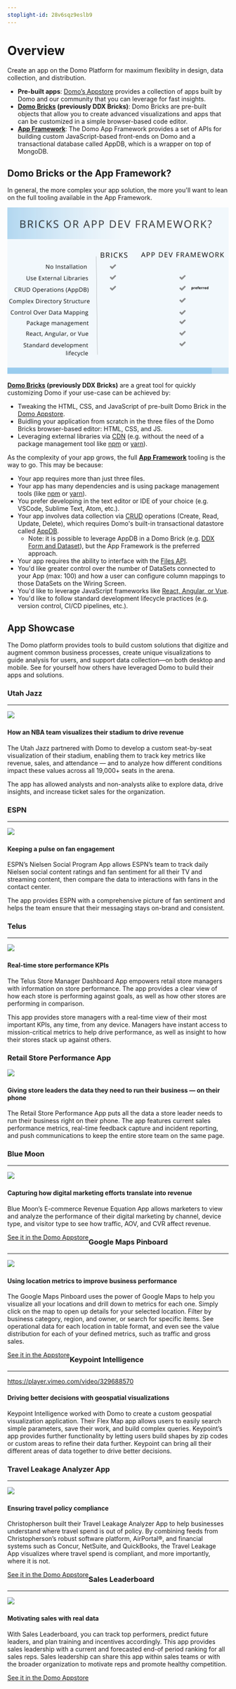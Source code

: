 ```yaml
---
stoplight-id: 28v6sqz9eslb9
---
```


# Overview

Create an app on the Domo Platform for maximum flexiblity in design, data collection, and distribution.

- **Pre-built apps**: [Domo’s Appstore](https://www.domo.com/intelligent-apps/about-appstore) provides a collection of apps built by Domo and our community that you can leverage for fast insights.
- **[Domo Bricks](../Apps/DDX-Bricks/Quickstart/overview.md) (previously DDX Bricks)**: Domo Bricks are pre-built objects that allow you to create advanced visualizations and apps that can be customized in a simple browser-based code editor.
- **[App Framework](../Apps/App-Framework/Welcome.md)**: The Domo App Framework provides a set of APIs for building custom JavaScript-based front-ends on Domo and a transactional database called AppDB, which is a wrapper on top of MongoDB.

## Domo Bricks or the App Framework?

In general, the more complex your app solution, the more you'll want to lean on the full tooling available in the App Framework.

![bricks-or-app-framework.png](../../assets/images/bricks-or-app-framework.png)

**[Domo Bricks](../Apps/DDX-Bricks/Quickstart/overview.md) (previously DDX Bricks)** are a great tool for quickly customizing Domo if your use-case can be achieved by:

- Tweaking the HTML, CSS, and JavaScript of pre-built Domo Brick in the [Domo Appstore](https://www.domo.com/intelligent-apps/about-appstore).
- Buidling your application from scratch in the three files of the Domo Bricks browser-based editor: HTML, CSS, and JS.
- Leveraging external libraries via [CDN](https://developer.mozilla.org/en-US/docs/Glossary/CDN) (e.g. without the need of a package management tool like [npm](https://www.npmjs.com/) or [yarn](https://yarnpkg.com/)).

As the complexity of your app grows, the full **[App Framework](../Apps/App-Framework/Welcome.md)** tooling is the way to go. This may be because:

- Your app requires more than just three files.
- Your app has many dependencies and is using package management tools (like [npm](https://www.npmjs.com/) or [yarn](https://yarnpkg.com/)).
- You prefer developing in the text editor or IDE of your choice (e.g. VSCode, Sublime Text, Atom, etc.).
- Your app involves data collection via [CRUD](https://developer.mozilla.org/en-US/docs/Glossary/CRUD) operations (Create, Read, Update, Delete), which requires Domo's built-in transactional datastore called [AppDB](../Domo-App-APIs/AppDB-API.md).
  - Note: it is possible to leverage AppDB in a Domo Brick (e.g. [DDX Form and Dataset](https://www.domo.com/appstore/app/ddx-form-and-dataset/overview)), but the App Framework is the preferred approach.
- Your app requires the ability to interface with the [Files API](../Domo-App-APIs/Files-API.md).
- You'd like greater control over the number of DataSets connected to your App (max: 100) and how a user can configure column mappings to those DataSets on the Wiring Screen.
- You'd like to leverage JavaScript frameworks like [React, Angular, or Vue](App-Framework/Quickstart/Starter-Kits.md).
- You'd like to follow standard development lifecycle practices (e.g. version control, CI/CD pipelines, etc.).

## App Showcase

The Domo platform provides tools to build custom solutions that digitize and augment common business processes, create unique visualizations to guide analysis for users, and support data collection—on both desktop and mobile. See for yourself how others have leveraged Domo to build their apps and solutions.

### Utah Jazz

---

<img class="alignleft" src="https://web-assets.domo.com/miyagi/images/product/product-customer-utah-jazz-custom-app-anon.gif" />

#### How an NBA team visualizes their stadium to drive revenue

The Utah Jazz partnered with Domo to develop a custom seat-by-seat visualization of their stadium, enabling them to track key metrics like revenue, sales, and attendance — and to analyze how different conditions impact these values across all 19,000+ seats in the arena.

The app has allowed analysts and non-analysts alike to explore data, drive insights, and increase ticket sales for the organization.

### ESPN

---

<img class="alignleft " src="https://web-assets.domo.com/miyagi/images/product/product-customer-espn-app-anon-2x.png" />

#### Keeping a pulse on fan engagement

ESPN’s Nielsen Social Program App allows ESPN’s team to track daily Nielsen social content ratings and fan sentiment for all their TV and streaming content, then compare the data to interactions with fans in the contact center.

The app provides ESPN with a comprehensive picture of fan sentiment and helps the team ensure that their messaging stays on-brand and consistent.

### Telus

---

<img class="alignright" src="https://web-assets.domo.com/miyagi/images/product/product-customer-telus-custom-app-anon-2.gif" />

#### Real-time store performance KPIs

The Telus Store Manager Dashboard App empowers retail store managers with information on store performance. The app provides a clear view of how each store is performing against goals, as well as how other stores are performing in comparison.

This app provides store managers with a real-time view of their most important KPIs, any time, from any device. Managers have instant access to mission-critical metrics to help drive performance, as well as insight to how their stores stack up against others.

### Retail Store Performance App

<img class="alignleft " src="https://web-assets.domo.com/miyagi/images/product/product-feature-dev-portal-customer-app-retail-performance.jpg" />

#### Giving store leaders the data they need to run their business — on their phone

The Retail Store Performance App puts all the data a store leader needs to run their business right on their phone. The app features current sales performance metrics, real-time feedback capture and incident reporting, and push communications to keep the entire store team on the same page.

### Blue Moon

---

<img class="alignright " src="https://web-assets.domo.com/appstore/api/library/v1/images/33137" />

#### Capturing how digital marketing efforts translate into revenue

Blue Moon’s E-commerce Revenue Equation App allows marketers to view and analyze the performance of their digital marketing by channel, device type, and visitor type to see how traffic, AOV, and CVR affect revenue.

<a class="btn btn-primary" style="float: left;" href="https://www.domo.com/appstore/app/ecommerce-revenue-equation/overview" target="_blank" rel="noopener">See it in the Domo Appstore</a>

### Google Maps Pinboard

---

<img class="alignleft " src="https://web-assets.domo.com/miyagi/images/product/product-feature-dev-portal-app-custom-google-maps-pinboard.jpg" />

#### Using location metrics to improve business performance

The Google Maps Pinboard uses the power of Google Maps to help you visualize all your locations and drill down to metrics for each one. Simply click on the map to open up details for your selected location. Filter by business category, region, and owner, or search for specific items. See operational data for each location in table format, and even see the value distribution for each of your defined metrics, such as traffic and gross sales.

<a class="btn btn-primary" style="float: left;" href="https://www.domo.com/appstore/app/google-maps-pinboard-app/overview" target="_blank" rel="noopener">See it in the Appstore</a>

### Keypoint Intelligence

---

https://player.vimeo.com/video/329688570

#### Driving better decisions with geospatial visualizations

Keypoint Intelligence worked with Domo to create a custom geospatial visualization application. Their Flex Map app allows users to easily search simple parameters, save their work, and build complex queries. Keypoint’s app provides further functionality by letting users build shapes by zip codes or custom areas to refine their data further. Keypoint can bring all their different areas of data together to drive better decisions.

### Travel Leakage Analyzer App

---

<img class="alignleft" src="https://web-assets.domo.com/miyagi/images/product/product-feature-dev-portal-app-custom-christopherson-travel-leakage-analyzer.jpg" />

#### Ensuring travel policy compliance

Christopherson built their Travel Leakage Analyzer App to help businesses understand where travel spend is out of policy. By combining feeds from Christopherson’s robust software platform, AirPortal®, and financial systems such as Concur, NetSuite, and QuickBooks, the Travel Leakage App visualizes where travel spend is compliant, and more importantly, where it is not.

<a class="btn btn-primary" style="float: left;" href="https://www.domo.com/appstore/app/travel-leakage-analyzer-app/overview" target="_blank" rel="noopener">See it in the Domo Appstore</a>

### Sales Leaderboard

---

<img class="alignright " src="https://web-assets.domo.com/miyagi/images/product/product-feature-dev-portal-customer-app-sales-leaderboard.jpg" />

#### Motivating sales with real data

With Sales Leaderboard, you can track top performers, predict future leaders, and plan training and incentives accordingly. This app provides sales leadership with a current and forecasted end-of period ranking for all sales reps. Sales leadership can share this app within sales teams or with the broader organization to motivate reps and promote healthy competition.

<a class="btn btn-primary" style="float: left;" href="https://www.domo.com/appstore/app/sales-leaderboard-app/overview" target="_blank" rel="noopener">See it in the Domo Appstore</a>
